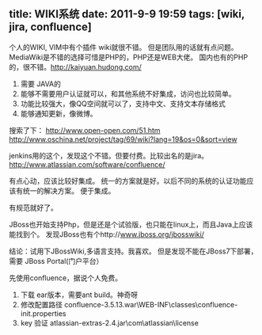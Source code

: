 title: WIKI系统
date: 2011-9-9 19:59
tags: [wiki, jira, confluence]
---

个人的WIKI, VIM中有个插件 wiki就很不错。
但是团队用的话就有点问题。
MediaWiki是不错的选择可惜是PHP的，PHP还是WEB大佬。
国内也有的PHP的，很不错。http://kaiyuan.hudong.com/

1. 需要 JAVA的
2. 能够不需要用户认证就可以，和其他系统不好集成，访问也比较简单。
3. 功能比较强大，像QQ空间就可以了，支持中文、支持文本存储格式
4. 能够通知更新，像微博。

搜索了下：
http://www.open-open.com/51.htm
http://www.oschina.net/project/tag/69/wiki?lang=19&os=0&sort=view

jenkins用的这个，发现这个不错。但要付费。比较出名的是jira。
http://www.atlassian.com/software/confluence/

有点心动，应该比较好集成。 统一的方案就是好。以后不同的系统的认证功能应该有统一的解决方案。 便于集成。

有规范就好了。

JBoss也开始支持Php，但是还是个试验版，也只能在linux上，而且Java上应该能找到个。
发现JBoss也有个http://www.jboss.org/jbosswiki/

结论：试用下JBossWiki,多语言支持。我喜欢。
但是发现不能在JBoss7下部署，需要 JBoss Portal(门户平台）

先使用confluence，据说个人免费。

1. 下载 ear版本，需要ant build。神奇呀
2. 修改配置路径 confluence-3.5.13.war\WEB-INF\classes\confluence-init.properties
3. key 验证 atlassian-extras-2.4.jar\com\atlassian\license